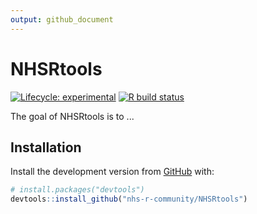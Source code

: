 ```yaml
---
output: github_document
---
```


<!-- README.md is generated from README.Rmd. Please edit that file -->



# NHSRtools

<!-- badges: start -->
[![Lifecycle: experimental](https://img.shields.io/badge/lifecycle-experimental-orange.svg)](https://www.tidyverse.org/lifecycle/#experimental)
[![R build status](https://github.com/nhs-r-community/NHSRtools/workflows/R-CMD-check/badge.svg)](https://github.com/nhs-r-community/NHSRtools/actions)
<!-- enable when public
[![Codecov test coverage](https://codecov.io/gh/nhs-r-community/NHSRtools/branch/master/graph/badge.svg)](https://codecov.io/gh/nhs-r-community/NHSRtools?branch=master)
-->
<!-- badges: end -->

The goal of NHSRtools is to ...

## Installation

Install the development version from [GitHub](https://github.com/) with:

``` r
# install.packages("devtools")
devtools::install_github("nhs-r-community/NHSRtools")
```
